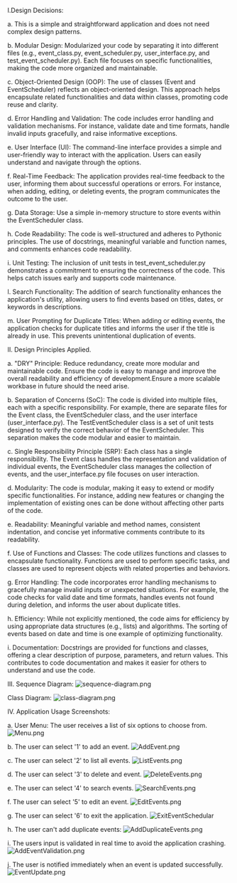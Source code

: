 I.Design Decisions:

a. This is a simple and straightforward application and does not need complex design patterns.

b. Modular Design: Modularized your code by separating it into different files (e.g., event_class.py, event_scheduler.py, user_interface.py, and test_event_scheduler.py). Each file focuses on specific functionalities, making the code more organized and maintainable.

c. Object-Oriented Design (OOP): The use of classes (Event and EventScheduler) reflects an object-oriented design. This approach helps encapsulate related functionalities and data within classes, promoting code reuse and clarity.

d. Error Handling and Validation: The code includes error handling and validation mechanisms. For instance, validate date and time formats, handle invalid inputs gracefully, and raise informative exceptions.

e. User Interface (UI): The command-line interface provides a simple and user-friendly way to interact with the application. Users can easily understand and navigate through the options.

f. Real-Time Feedback: The application provides real-time feedback to the user, informing them about successful operations or errors. For instance, when adding, editing, or deleting events, the program communicates the outcome to the user.

g. Data Storage: Use a simple in-memory structure to store events within the EventScheduler class. 

h. Code Readability: The code is well-structured and adheres to Pythonic principles. The use of docstrings, meaningful variable and function names, and comments enhances code readability.

i. Unit Testing: The inclusion of unit tests in test_event_scheduler.py demonstrates a commitment to ensuring the correctness of the code. This helps catch issues early and supports code maintenance.

l. Search Functionality: The addition of search functionality enhances the application's utility, allowing users to find events based on titles, dates, or keywords in descriptions.

m. User Prompting for Duplicate Titles: When adding or editing events, the application checks for duplicate titles and informs the user if the title is already in use. This prevents unintentional duplication of events.

II. Design Principles Applied.

a. "DRY" Principle: Reduce redundancy, create more modular and maintainable code. Ensure the code is easy to manage and improve the overall readability and efficiency of development.Ensure a more scalable workbase in future should the need arise.

b. Separation of Concerns (SoC): The code is divided into multiple files, each with a specific responsibility. For example, there are separate files for the Event class, the EventScheduler class, and the user interface (user_interface.py). The TestEventScheduler class is a set of unit tests designed to verify the correct behavior of the EventScheduler. This separation makes the code modular and easier to maintain.

c. Single Responsibility Principle (SRP): Each class has a single responsibility. The Event class handles the representation and validation of individual events, the EventScheduler class manages the collection of events, and the user_interface.py file focuses on user interaction.

d. Modularity: The code is modular, making it easy to extend or modify specific functionalities. For instance, adding new features or changing the implementation of existing ones can be done without affecting other parts of the code.

e. Readability: Meaningful variable and method names, consistent indentation, and concise yet informative comments contribute to its readability.

f. Use of Functions and Classes: The code utilizes functions and classes to encapsulate functionality. Functions are used to perform specific tasks, and classes are used to represent objects with related properties and behaviors.

g. Error Handling: The code incorporates error handling mechanisms to gracefully manage invalid inputs or unexpected situations. For example, the code checks for valid date and time formats, handles events not found during deletion, and informs the user about duplicate titles.

h. Efficiency: While not explicitly mentioned, the code aims for efficiency by using appropriate data structures (e.g., lists) and algorithms. The sorting of events based on date and time is one example of optimizing functionality.

i. Documentation: Docstrings are provided for functions and classes, offering a clear description of purpose, parameters, and return values. This contributes to code documentation and makes it easier for others to understand and use the code.


III. Sequence Diagram:
![sequence-diagram.png](sequence-diagram.png)

Class Diagram:
![class-diagram.png](sequence-diagram.png)

IV. Application Usage Screenshots:

a. User Menu:
The user receives a list of six options to choose from.
![Menu.png](Menu.png)

b. The user can select '1' to add an event.
![AddEvent.png](AddEvent.png)

c. The user can select '2' to list all events.
![ListEvents.png](ListEvents.png)

d. The user can select '3' to delete and event.
![DeleteEvents.png](DeleteEvents.png)

e. The user can select '4' to search events.
![SearchEvents.png](SearchEvents.png)

f. The user can select '5' to edit an event.
![EditEvents.png](EditEvents.png)

g. The user can select '6' to exit the application.
![ExitEventSchedular](ExitEventSchedular.png)

h. The user can't add duplicate events:
![AddDuplicateEvents.png](AddDuplicateEvents.png)

i. The users input is validated in real time to avoid the application crashing.
![AddEventValidation.png](AddEventValidation.png)

j. The user is notified immediately when an event is updated successfully.
![EventUpdate.png](EventUpdate.png)




